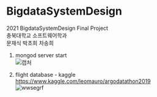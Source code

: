 # BigdataSystemDesign
2021 BigdataSystemDesign Final Project     
충북대학교 소프트웨어학과    
문재식 박초희 차송희     

1. mongod server start   
![캡처](https://user-images.githubusercontent.com/44563011/121776670-25ebaf80-cbc9-11eb-9318-abe5bcda96e4.JPG)     

2. flight database - kaggle    
https://www.kaggle.com/leomauro/argodatathon2019   
![wwsegrf](https://user-images.githubusercontent.com/44563011/121776671-271cdc80-cbc9-11eb-870c-9803aa6bd048.JPG)
     
